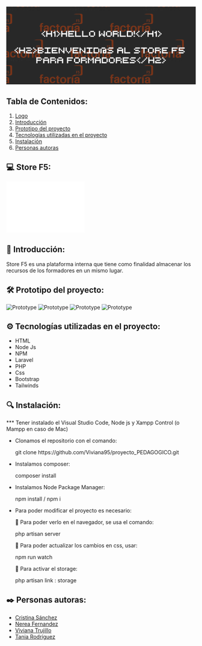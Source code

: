 ![Inicio](./public/assets/GIF.png)

## Tabla de Contenidos:
1. [Logo](#store-f5)
2. [Introducción](#introducción)
3. [Prototipo del proyecto](#prototipo-del-proyecto)
4. [Tecnologías utilizadas en el proyecto](#tecnologías-utilizadas-en-el-proyecto)
5. [Instalación](#instalación)
6. [Personas autoras](#personas-autoras)

## 💻 Store F5:

![Logo](./public/assets/logo_factoria_white.png)
    
## 💠 Introducción:

<p>Store F5 es una plataforma interna que tiene como finalidad almacenar los recursos de los formadores en un mismo lugar.</p>

## 🛠️ Prototipo del proyecto:
    
![Prototype]()
![Prototype]()
![Prototype]()
![Prototype]()

## ⚙️ Tecnologías utilizadas en el proyecto:

<ul>    
        <li>HTML</li>
        <li>Node Js</li>
        <li>NPM</li>
        <li>Laravel</li>
        <li>PHP</li>
        <li>Css</li>
        <li>Bootstrap</li>
        <li>Tailwinds</li>
</ul>

## 🔍 Instalación:

<p>     *** Tener instalado el Visual Studio Code, Node js y Xampp Control (o Mampp en caso de Mac)</p>
    
<ul>
        <li>Clonamos el repositorio con el comando:</li>
            <p>git clone https://github.com/Viviana95/proyecto_PEDAGOGICO.git</p>
        <li>Instalamos composer: </li>
            <p>composer install</p>
        <li>Instalamos Node Package Manager: </li>
            <p>npm install / npm i</p>
        <li>Para poder modificar el proyecto es necesario:</li>
            <p>📂 Para poder verlo en el navegador, se usa el comando:</p>
                <p>php artisan server</p>
            <p>📂 Para poder actualizar los cambios en css, usar:</p>
                <p>npm run watch</p>
            <p>📂 Para activar el storage:</p>
                <p>php artisan link : storage</p>
</ul>    


## ✒️ Personas autoras:

<ul>
        <li><a href="">Cristina Sánchez</a></li>
        <li><a href="https://github.com/Nereka38">Nerea Fernandez</a></li>
        <li><a href="">Viviana Trujillo</a></li>
        <li><a href="">Tania Rodríguez</a></li>
</ul>

